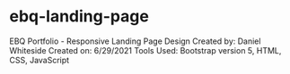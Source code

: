 # ebq-landing-page
EBQ Portfolio - Responsive Landing Page Design
Created by: Daniel Whiteside
Created on: 6/29/2021
Tools Used: Bootstrap version 5, HTML, CSS, JavaScript
